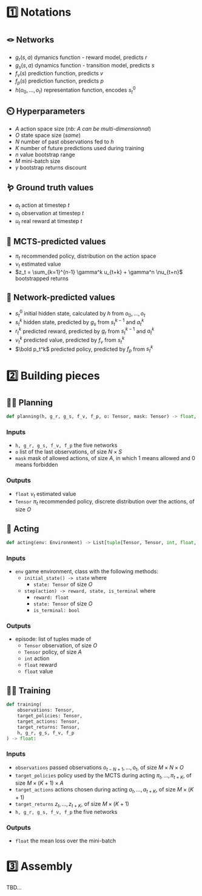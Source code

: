 # 1️⃣ Notations

## 🪢 Networks

- $g_r(s, a)$ dymanics function - reward model, predicts $r$
- $g_s(s, a)$ dynamics function - transition model, predicts $s$
- $f_v(s)$ prediction function, predicts $v$
- $f_p(s)$ prediction function, predicts $p$
- $h(o_0, \ldots, o_t)$ representation function, encodes $s_t^0$

## ⏲️ Hyperparameters

- $A$ action space size (_nb: $A$ can be multi-dimensionnal_)
- $O$ state space size (_same_)
- $N$ number of past observations fed to $h$
- $K$ number of future predictions used during training
- $n$ value bootstrap range
- $M$ mini-batch size
- $\gamma$ bootstrap returns discount

## 🪱 Ground truth values

- $a_t$ action at timestep $t$
- $o_t$ observation at timestep $t$
- $u_t$ real reward at timestep $t$

## 🌳 MCTS-predicted values

- $\pi_t$ recommended policy, distribution on the action space
- $\nu_t$ estimated value
- $z_t = \sum_{k=1}^{n-1} \gamma^k u_{t+k} + \gamma^n \nu_{t+n}$ bootstrapped returns

## 📡 Network-predicted values

- $s_t^0$ initial hidden state, calculated by $h$ from $o_0, \ldots, o_t$
- $s_t^k$ hidden state, predicted by $g_s$ from $s_t^{k-1}$ and $a_t^k$
- $r_t^k$ predicted reward, predicted by $g_r$ from $s_t^{k-1}$ and $a_t^k$
- $v_t^k$ predicted value, predicted by $f_v$ from $s_t^k$
- $\bold p_t^k$ predicted policy, predicted by $f_p$ from $s_t^k$

# 2️⃣ Building pieces

## 🧑‍🔬 Planning

```python
def planning(h, g_r, g_s, f_v, f_p, o: Tensor, mask: Tensor) -> float, Tensor:
```

### Inputs

- `h, g_r, g_s, f_v, f_p` the five networks
- `o` list of the last observations, of size $N \times S$
- `mask` mask of allowed actions, of size $A$, in which 1 means allowed and 0 means forbidden

### Outputs

- `float` $\nu_t$ estimated value
- `Tensor` $\pi_t$ recommended policy, discrete distribution over the actions, of size $O$

## 💃 Acting

```python
def acting(env: Environment) -> List[tuple[Tensor, Tensor, int, float, float]]:
```

### Inputs

- `env` game environment, class with the following methods:
  - `initial_state() -> state` where
    - `state: Tensor` of size $O$
  - `step(action) -> reward, state, is_terminal` where
    - `reward: float`
    - `state: Tensor` of size $O$
    - `is_terminal: bool`

### Outputs

- episode: list of tuples made of
  - `Tensor` observation, of size $O$
  - `Tensor` policy, of size $A$
  - `int` action
  - `float` reward
  - `float` value

## 🧑‍🏫 Training

```python
def training(
    observations: Tensor,
    target_policies: Tensor,
    target_actions: Tensor,
    target_returns: Tensor,
    h, g_r, g_s, f_v, f_p
) -> float:
```

### Inputs

- `observations` passed observations $o_{t-N+1}, \ldots, o_{t}$, of size $M \times N \times O$
- `target_policies` policy used by the MCTS during acting $\pi_{t}, \ldots, \pi_{t+K}$, of size $M \times (K+1) \times A$
- `target_actions` actions chosen during acting $a_{t}, \ldots, a_{t+K}$, of size $M \times (K+1)$
- `target_returns` $z_t, \ldots, z_{t+K}$, of size $M \times (K+1)$
- `h, g_r, g_s, f_v, f_p` the five networks

### Outputs

- `float` the mean loss over the mini-batch

# 3️⃣ Assembly

TBD...
